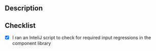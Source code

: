 ## Description
<!-- Describe your changes here -->

## Checklist
- [x] I ran an InteliJ script to check for required input regressions in the component library
